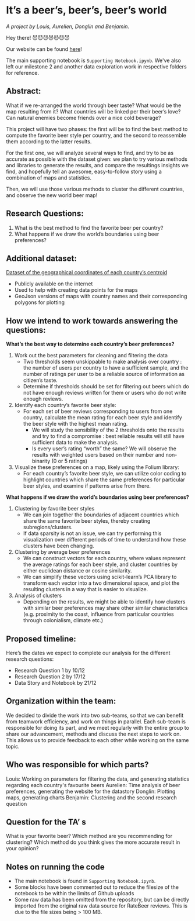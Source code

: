 # It’s a beer’s, beer’s, beer’s world

*A project by Louis, Aurelien, Donglin and Benjamin.*

Hey there! 😈😈😈😈😈😈😈

Our website can be found [here](https://aureliensoenen.github.io/ADA_RateBeer.github.io/)!

The main supporting notebook is `Supporting Notebook.ipynb`. We've also left our milestone 2 and another data exploration work in respective folders for reference.

## Abstract:
What if we re-arranged the world through beer taste? What would be the map resulting from it? What countries will be linked per their beer’s love? Can natural enemies become friends over a nice cold beverage? 

This project will have two phases: the first will be to find the best method to compute the favorite beer style per country, and the second to reassemble them according to the latter results.

For the first one, we will analyze several ways to find, and try to be as accurate as possible with the dataset given:  we plan to try various methods and libraries to generate the results, and compare the resultings insights we find, and hopefully tell an awesome, easy-to-follow story using a combination of maps and statistics.

Then, we will use those various methods to cluster the different countries, and observe the new world beer map!

## Research Questions:
1. What is the best method to find the favorite beer per country?
2. What happens if we draw the world’s boundaries using beer preferences?

## Additional dataset:

[Dataset of the geographical coordinates of each country’s centroid](https://github.com/lukes/ISO-3166-Countries-with-Regional-Codes/blob/master/all/all.csv)
- Publicly available on the internet
- Used to help with creating data points for the maps
- GeoJson versions of maps with country names and their corresponding polygons for plotting

## How we intend to work towards answering the questions:

**What’s the best way to determine each country’s beer preferences?**
1. Work out the best parameters for cleaning and filtering the data
    - Two thresholds seem unskippable to make analysis over country : the number of users per country to have a sufficient sample, and the number of ratings per user to be a reliable source of information as citizen’s taste. 
    - Determine if thresholds should be set for filtering out beers which do not have enough reviews written for them or users who do not write enough reviews.
2. Identify each country’s favorite beer style:
    - For each set of beer reviews corresponding to users from one country, calculate the mean rating for each beer style and identify the beer style with the highest mean rating.
        - We will study the sensibility of the 2 thresholds onto the results and try to find a compromise : best reliable results will still have sufficient data to make the analysis.
        - Is every user’s rating “worth” the same? We will observe the results with weighted users based on their number and non-binarity (0 or 5 ratings)
3. Visualize these preferences on a map, likely using the Folium library:
    - For each country’s favorite beer style, we can utilize color coding to highlight countries which share the same preferences for particular beer styles, and examine if patterns arise from there.

**What happens if we draw the world’s boundaries using beer preferences?**
1. Clustering by favorite beer styles
    - We can join together the boundaries of adjacent countries which share the same favorite beer styles, thereby creating subregions/clusters.
    - If data sparsity is not an issue, we can try performing this visualization over different periods of time to understand how these clusters have been changing.
2. Clustering by average beer preferences
    - We can construct vectors for each country, where values represent the average ratings for each beer style, and cluster countries by either euclidean distance or cosine similarity.
    - We can simplify these vectors using scikit-learn’s PCA library to transform each vector into a two dimensional space, and plot the resulting clusters in a way that is easier to visualize.
3. Analysis of clusters
    - Depending on the results, we might be able to identify how clusters with similar beer preferences may share other similar characteristics (e.g. proximity to the coast, influence from particular countries through colonialism, climate etc.)

## Proposed timeline:
Here’s the dates we expect to complete our analysis for the different research questions:
- Research Question 1 by 10/12
- Research Question 2 by 17/12
- Data Story and Notebook by 21/12

## Organization within the team:
We decided to divide the work into two sub-teams, so that we can benefit from teamwork efficiency, and work on things in parallel. Each sub-team is responsible for doing its part, and we meet regularly with the entire group to share our advancement, methods and discuss the next steps to work on. This allows us to provide feedback to each other while working on the same topic.

## Who was responsible for which parts?
Louis: Working on parameters for filtering the data, and generating statistics regarding each country's favourite beers
Aurelien: Time analysis of beer preferences, generating the website for the datastory
Donglin: Plotting maps, generating charts
Benjamin: Clustering and the second research question

## Question for the TA’ s

What is your favorite beer?
Which method are you recommending for clustering?
Which method do you think gives the more accurate result in your opinion?

## Notes on running the code
- The main notebook is found in `Supporting Notebook.ipynb`.
- Some blocks have been commented out to reduce the filesize of the notebook to be within the limits of Github uploads
- Some raw data has been omitted from the repository, but can be directly imported from the original raw data source for RateBeer reviews. This is due to the file sizes being > 100 MB.
